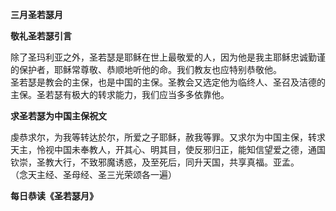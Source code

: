 **三月圣若瑟月**

**敬礼圣若瑟引言**

除了圣玛利亚之外，圣若瑟是耶稣在世上最敬爱的人，因为他是我主耶稣忠诚勤谨的保护者，耶稣常尊敬、恭顺地听他的命。我们教友也应特别恭敬他。  
圣若瑟是教会的主保，也是中国的主保。圣教会又选定他为临终人、圣召及洁德的主保。圣若瑟有极大的转求能力，我们应当多多依靠他。

**求圣若瑟为中国主保祝文**

虔恭求尔，为我等转达於尔，所爱之子耶稣，赦我等罪。又求尔为中国主保，转求天主，怜视中国未奉教人，开其心、明其目，使反邪归正，能知信望爱之德，通国钦崇，圣教大行，不致邪魔诱惑，及至死后，同升天国，共享真福。亚孟。  
（念天主经、圣母经、圣三光荣颂各一遍）

**每日恭读《圣若瑟月》**